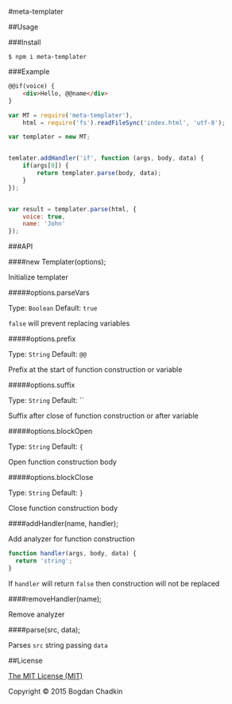 #meta-templater

##Usage

###Install

```
$ npm i meta-templater
```

###Example

```html
@@if(voice) {
	<div>Hello, @@name</div>
}
```

```js
var MT = require('meta-templater'),
    html = require('fs').readFileSync('index.html', 'utf-8');

var templater = new MT;


temlater.addHandler('if', function (args, body, data) {
	if(args[0]) {
		return templater.parse(body, data);
	}
});


var result = templater.parse(html, {
	voice: true,
	name: 'John'
});
```


###API

####new Templater(options);

Initialize templater

#####options.parseVars

Type: `Boolean` Default: `true`

`false` will prevent replacing variables

#####options.prefix

Type: `String` Default: `@@`

Prefix at the start of function construction or variable

#####options.suffix

Type: `String` Default: ``

Suffix after close of function construction or after variable

#####options.blockOpen

Type: `String` Default: `{`

Open function construction body

#####options.blockClose

Type: `String` Default: `}`

Close function construction body

####addHandler(name, handler);

Add analyzer for function construction

```js
function handler(args, body, data) {
  return 'string';
}
```

If `handler` will return `false` then construction will not be replaced

####removeHandler(name);

Remove analyzer

####parse(src, data);

Parses `src` string passing `data`


##License

[The MIT License (MIT)](LICENSE)

Copyright &copy; 2015 Bogdan Chadkin
